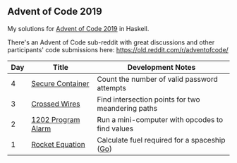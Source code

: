 ## Advent of Code 2019

My solutions for [Advent of Code 2019](http://adventofcode.com/2019) in Haskell.

There's an Advent of Code sub-reddit with great discussions and other participants' code submissions here: https://old.reddit.com/r/adventofcode/

Day | Title | Development Notes
--- | --- | ---
4 | [Secure Container](./src/Day04.hs) | Count the number of valid password attempts
3 | [Crossed Wires](./src/Day03.hs) | Find intersection points for two meandering paths
2 | [1202 Program Alarm](./src/Day02.hs) | Run a mini-computer with opcodes to find values
1 | [Rocket Equation](./src/Day01.hs) | Calculate fuel required for a spaceship ([Go](./golang/Day01.go))
